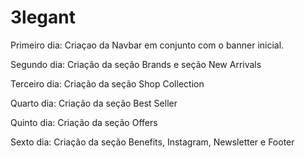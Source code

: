 # 3legant

Primeiro dia: Criaçao da Navbar em conjunto com o banner inicial.

Segundo dia: Criação da seção Brands e seção New Arrivals

Terceiro dia: Criação da seção Shop Collection

Quarto dia: Criação da seção Best Seller

Quinto dia: Criação da seção Offers

Sexto dia: Criação da seção Benefits, Instagram, Newsletter e Footer 